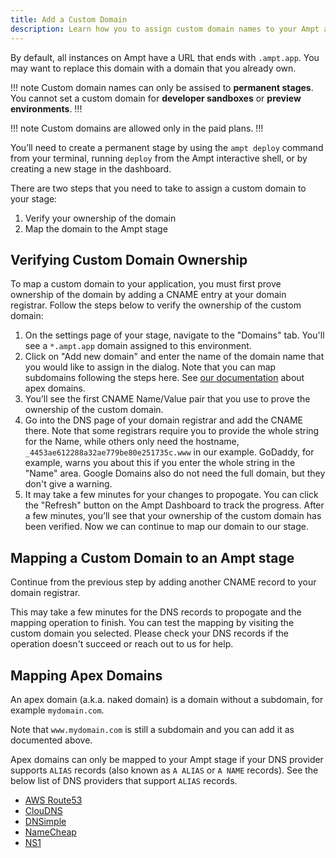 ```yaml
---
title: Add a Custom Domain
description: Learn how you to assign custom domain names to your Ampt applications.
---
```


By default, all instances on Ampt have a URL that ends with `.ampt.app`. You may want to replace this domain with a domain that you already own.

!!! note
Custom domain names can only be assised to **permanent stages**. You cannot set a custom domain for **developer sandboxes** or **preview environments**.
!!!

!!! note
Custom domains are allowed only in the paid plans. 
!!!

You’ll need to create a permanent stage by using the `ampt deploy` command from your terminal, running `deploy` from the Ampt interactive shell, or by creating a new stage in the dashboard.

There are two steps that you need to take to assign a custom domain to your stage:

1. Verify your ownership of the domain
2. Map the domain to the Ampt stage

## Verifying Custom Domain Ownership

To map a custom domain to your application, you must first prove ownership of the domain by adding a CNAME entry at your domain registrar. Follow the steps below to verify the ownership of the custom domain:

1. On the settings page of your stage, navigate to the "Domains" tab. You'll see a `*.ampt.app` domain assigned to this environment.
2. Click on "Add new domain" and enter the name of the domain name that you would like to assign in the dialog. Note that you can map subdomains following the steps here. See [our documentation](/docs/custom-domains#mapping-apex-domains) about apex domains.
3. You’ll see the first CNAME Name/Value pair that you use to prove the ownership of the custom domain.
4. Go into the DNS page of your domain registrar and add the CNAME there. Note that some registrars require you to provide the whole string for the Name, while others only need the hostname, `_4453ae612288a32ae779be80e251735c.www` in our example. GoDaddy, for example, warns you about this if you enter the whole string in the "Name" area. Google Domains also do not need the full domain, but they don't give a warning.
5. It may take a few minutes for your changes to propogate. You can click the "Refresh" button on the Ampt Dashboard to track the progress. After a few minutes, you’ll see that your ownership of the custom domain has been verified. Now we can continue to map our domain to our stage.

## Mapping a Custom Domain to an Ampt stage

Continue from the previous step by adding another CNAME record to your domain registrar.

This may take a few minutes for the DNS records to propogate and the mapping operation to finish. You can test the mapping by visiting the custom domain you selected. Please check your DNS records if the operation doesn't succeed or reach out to us for help.

## Mapping Apex Domains

An apex domain (a.k.a. naked domain) is a domain without a subdomain, for example `mydomain.com`.

Note that `www.mydomain.com` is still a subdomain and you can add it as documented above.

Apex domains can only be mapped to your Ampt stage if your DNS provider supports `ALIAS` records (also known as `A ALIAS` or `A NAME` records). See the below list of DNS providers that support `ALIAS` records.

- [AWS Route53](https://docs.aws.amazon.com/Route53/latest/DeveloperGuide/resource-record-sets-choosing-alias-non-alias.html)
- [ClouDNS](https://www.cloudns.net/wiki/article/18/)
- [DNSimple](https://support.dnsimple.com/articles/alias-record/)
- [NameCheap](https://www.namecheap.com/support/knowledgebase/article.aspx/9646/2237/how-to-create-a-cname-record-for-your-domain/)
- [NS1](https://help.ns1.com/hc/en-us/articles/360020248973)
